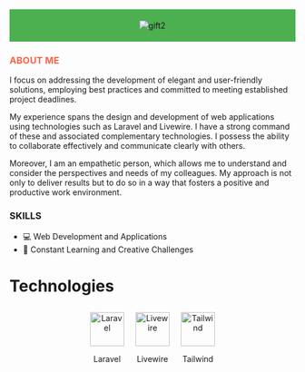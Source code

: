 <div style="background-color: #4CAF50; padding: 20px;">
  <div align="center">
    <img src="https://github.com/Drayer35/Drayer35/assets/85105872/31aec177-7cf9-40ba-a960-ed0521b8b392" alt="gift2">
  </div>
</div>

<h3 style="color: #FF6347;">ABOUT ME</h3>

<p>I focus on addressing the development of elegant and user-friendly solutions, employing best practices and committed to meeting established project deadlines.</p>

<p>My experience spans the design and development of web applications using technologies such as Laravel and Livewire. I have a strong command of these and associated complementary technologies. I possess the ability to collaborate effectively and communicate clearly with others.</p>

<p>Moreover, I am an empathetic person, which allows me to understand and consider the perspectives and needs of my colleagues. My approach is not only to deliver results but to do so in a way that fosters a positive and productive work environment.</p>

### SKILLS

- 💻 Web Development and Applications
- 🚀 Constant Learning and Creative Challenges

<h1>Technologies</h1>
<div style="display: flex; flex-wrap: wrap; justify-content: center;">
  <div align="center" style="margin: 10px;">
    <img src="https://github.com/Drayer35/Drayer35/assets/85105872/04870180-e93d-4123-a473-3c92adcda3fa" alt="Laravel" width="60px">
    <p>Laravel</p>
  </div>
  <div align="center" style="margin: 10px;">
    <img src="https://github.com/Drayer35/Drayer35/assets/85105872/928a65ab-3d22-4a35-81b3-64ef7bbf18ce" alt="Livewire" width="60px">
    <p>Livewire</p>
  </div>  
  <div align="center" style="margin: 10px;">
    <img src="https://github.com/Drayer35/Drayer35/assets/85105872/35604de5-773c-413c-a94c-4e3e1dc1c243" alt="Tailwind" width="60px">
    <p>Tailwind</p>
  </div>
</div>
